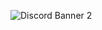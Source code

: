 ![Discord Banner 2](https://discordapp.com/api/guilds/1121153785063014600/widget.png?style=banner2)
